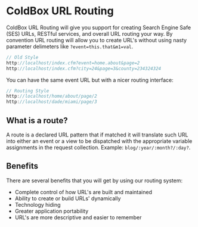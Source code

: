 # ColdBox URL Routing

ColdBox URL Routing will give you support for creating Search Engine Safe (SES) URLs, RESTful services, and overall URL routing your way.  By convention URL routing  will allow you to create URL's without using nasty parameter delimeters like `?event=this.that&m1=val`.

```js
// Old Style
http://localhost/index.cfm?event=home.about&page=2
http://localhost/index.cfm?city=24&page=3&county=234324324
```

You can have the same event URL but with a nicer routing interface:

```js
// Routing Style
http://localhost/home/about/page/2
http://localhost/dade/miami/page/3
```

## What is a route?

A route is a declared URL pattern that if matched it will translate such URL into either an event or a view to be dispatched with the appropriate variable assignments in the request collection.  Example: `blog/:year/:month?/:day?`.

## Benefits

There are several benefits that you will get by using our routing system:

* Complete control of how URL's are built and maintained
* Ability to create or build URLs' dynamically
* Technology hiding
* Greater application portability
* URL's are more descriptive and easier to remember



